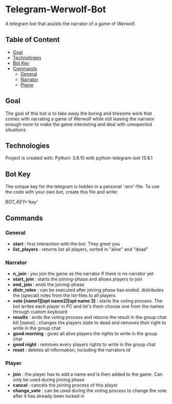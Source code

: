 # Telegram-Werwolf-Bot
A telegram bot that assists the narrator of a game of Werwolf.

## Table of Content
* [Goal](#goal)
* [Technologies](#technologies)
* [Bot Key](#bot-key)
* [Commands](#commands)
  * [General](#general)
  * [Narrator](#narrator)
  * [Player](#player)

## Goal
The goal of this bot is to take away the boring and tiresome work that comes with narrating a game of Werwolf while still leaving the narrator enough room to make the game interesting and deal with unexpected situations


## Technologies
Project is created with:
Python: 3.8.10
with python-telegram-bot 13.8.1


## Bot Key
The unique key for the telegram is hidden in a personal '.env'-file.
To use the code with your own bot, create this file and write:

<em>BOT_KEY='key'</em>



## Commands

### General
<ul>
  <li><strong>start</strong> : first interaction with the bot. They greet you</li>
  <li><strong>list_players</strong> : returns list all players, sorted in "alive" and "dead"
</ul>

### Narrator
<ul>
  <li><strong>n_join</strong> : you join the game as the narrator if there is no narrator yet</li>
  <li><strong>start_join</strong> : starts the joining-phase and allows players to join</li>
  <li><strong>end_join</strong> : ends the joining-phase</li>
  <li><strong>distr_roles</strong> : can be executed after joining phase has ended. distributes the (special) roles from the txt-files to all players</li>
  <li><strong>vote [name1][opt name2][opt name 3]</strong> : starts the voting process. The bot writes each player in PC and let's them choose one from the names through custom keyboard</li>
  <li><strong>results</strong> : ends the voting process and returns the result in the group chat</li>
  <li<strong>kill [name]</strong> : changes the players state to dead and removes their right to write in the group chat</li>
  <li><strong>good morning</strong> : gives all alive players the rights to write in the group chat</li>
  <li><strong>good night</strong> : removes every players rights to write in the group chat</li>
  <li><strong>reset</strong> : deletes all information, including the narrators id</li>
</ul>

### Player
<ul>
  <li><strong>join</strong> : the player has to add a name and is then added to the game. Can only be used during joining phase</li>
  <li><strong>cancel </strong> : cancels the joining process of this player</li>
  <li><strong>change_vote</strong> : can be used during the voting process to change the vote after it has already been locked in</li>
</ul>
